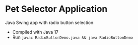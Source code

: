 # Pet Selector Application
Java Swing app with radio button selection
- Compiled with Java 17
- Run `javac RadioButtonDemo.java && java RadioButtonDemo`

